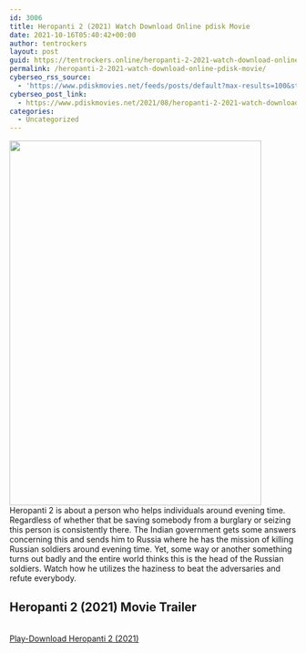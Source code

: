 ```yaml
---
id: 3006
title: Heropanti 2 (2021) Watch Download Online pdisk Movie
date: 2021-10-16T05:40:42+00:00
author: tentrockers
layout: post
guid: https://tentrockers.online/heropanti-2-2021-watch-download-online-pdisk-movie/
permalink: /heropanti-2-2021-watch-download-online-pdisk-movie/
cyberseo_rss_source:
  - 'https://www.pdiskmovies.net/feeds/posts/default?max-results=100&start-index=801'
cyberseo_post_link:
  - https://www.pdiskmovies.net/2021/08/heropanti-2-2021-watch-download-online.html
categories:
  - Uncategorized
---
```

<div class="separator">
  <a href="https://1.bp.blogspot.com/-c974CUNtlKM/YSdEl-r1ZOI/AAAAAAAAAYo/tjIEoHG2MS0PJYQB2yZINfyawmgYG6RNwCLcBGAsYHQ/s1024/Heropanti%2B2%2B%25282021%2529%2BWatch%2BDownload%2BOnline%2Bpdisk%2BMovie.jpg" imageanchor="1"><img loading="lazy" border="0" data-original-height="1024" data-original-width="708" height="640" src="https://1.bp.blogspot.com/-c974CUNtlKM/YSdEl-r1ZOI/AAAAAAAAAYo/tjIEoHG2MS0PJYQB2yZINfyawmgYG6RNwCLcBGAsYHQ/w442-h640/Heropanti%2B2%2B%25282021%2529%2BWatch%2BDownload%2BOnline%2Bpdisk%2BMovie.jpg" width="442" /></a>
</div>

<div>
  <span>Heropanti 2 is about a person who helps individuals around evening time. Regardless of whether that be saving somebody from a burglary or seizing this person is consistently there. The Indian government gets some answers concerning this and sends him to Russia where he has the mission of killing Russian soldiers around evening time. Yet, some way or another something turns out badly and the entire world thinks this is the head of the Russian soldiers. Watch how he utilizes the haziness to beat the adversaries and refute everybody.</span>
</div>

<div>
  <h2>
    <span>Heropanti 2 (2021) Movie Trailer</span>
  </h2>
</div>

  
<a href="https://kofilink.com/1/bnYyaXhwMDAybmcw?dn=1" onclick="window.open('https://kofilink.com/1/bnYyaXhwMDAybmcw?dn=1','popup','width=600,height=600'); return false;" target="popup" rel="noopener"><br /> Play-Download Heropanti 2 (2021)<br /> </a>